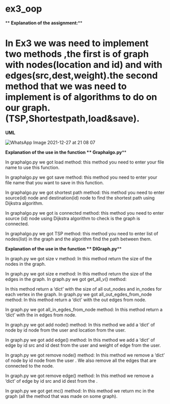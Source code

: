 # ex3_oop

 ** **Explanation of the assignment:****
# In Ex3 we was need to implement two methods ,the first is of graph with nodes(location and id) and with edges(src,dest,weight).the second method that we was need to implement is of algorithms to do on our graph.(TSP,Shortestpath,load&save).


**UML**







![WhatsApp Image 2021-12-27 at 21 08 07](https://user-images.githubusercontent.com/93703549/147511060-b724b50f-e5eb-480e-b766-0284ce629e54.jpeg)



















  **Explanation of the use in the function ** Graphalgo.py****

In graphalgo.py we got load method:
this method you need to enter your file name to use this function.

In graphalgo.py we got save method:
 this method you need to enter your file name that you want to save in this function.

In graphalgo.py we got shortest path method:
 this method you need to enter source(id) node and destination(id) node to find the shortest path using Dijkstra algorithm.

In graphalgo.py we got is connected method:
 this method you need to enter source (id) node using Dijkstra algorithm to check is the graph is connected.

In graphalgo.py we got TSP method:
 this method you need to enter list of nodes(list) in the graph and the algorithm find the path between them.


**Explanation of the use in the function ** DIGraph.py****

In graph.py we got size v method:
In this method return the size of the nodes in the graph.

In graph.py we got size e method:
In this method return the size of the edges in the graph.
In graph.py we got get_all_v() method:

In this method return a ‘dict’ with the size of all out_nodes and in_nodes for each vertex in the graph.
In graph.py we got all_out_egdes_from_node method:
In this method return a ‘dict’ with the out edges from node.

In graph.py we got all_in_egdes_from_node method:
In this method return a ‘dict’ with the in edges from node.

In graph.py we got add node() method:
In this method we add a ‘dict’ of node by id node from the user and location from the user.

In graph.py we got add edge() method:
In this method we add a ‘dict’ of edge by id src and id dest from the user and weight of edge from the user.

In graph.py we got remove node() method:
In this method we remove a ‘dict’ of node by id node from the user .
We also remove all the edges that are connected to the node.

In graph.py we got remove edge() method:
In this method we remove a ‘dict’ of edge by id src and id dest from the .

In graph.py we got get mc() method:
In this method we return mc in the graph (all the method that was made on some graph).










